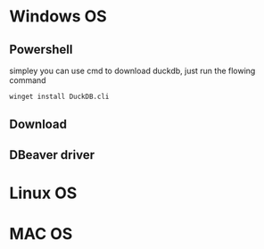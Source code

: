 # Windows OS
## Powershell
simpley you can use cmd to download duckdb, just run the flowing command

```sh
winget install DuckDB.cli
```

## Download

## DBeaver driver

# Linux OS


# MAC OS



